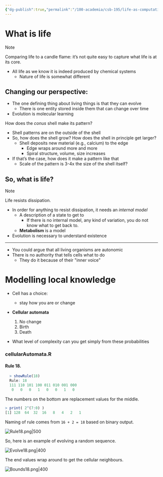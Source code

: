 ```yaml
---
{"dg-publish":true,"permalink":"/100-academia/csb-195/life-as-computation/","created":"2023-10-18T16:22:02.399-04:00","updated":"2023-10-18T18:23:50.099-04:00"}
---
```


# What is life
> [!note]
> Comparing life to a candle flame: it’s not quite easy to capture what life is at its core.
- All life as we know it is indeed produced by chemical systems
    - Nature of life is somewhat different

## Changing our perspective:

- The one defining thing about living things is that they can evolve
    - There is one entity stored inside them that can change over time
- Evolution is molecular learning

How does the *conus* shell make its pattern?

- Shell patterns are on the outside of the shell
- So, how does the shell grow? How does the shell in principle get larger?
    - Shell deposits new material (e.g., calcium) to the edge
        - Edge wraps around more and more
        - Spiral structure, volume, size increases
- If that’s the case, how does it make a pattern like that
    - Scale of the pattern is 3-4x the size of the shell itself?

## So, what is life?

>[!note]
>Life resists dissipation.

- In order for anything to resist dissipation, it needs an *internal model*
	- A description of a state to get to
		- If there is no internal model, any kind of variation, you do not know what to get back to.
	- **Metabolism** is a model
- Evolution is necessary to understand existence
---
- You could argue that all living organisms are autonomic
- There is no authority that tells cells what to do
	- They do it because of their "inner voice"

# Modelling local knowledge
- Cell has a choice:
	- stay how you are or change

- **Cellular automata**
	1. No change
	2. Birth
	3. Death
- What level of complexity can you get simply from these probabilities

### cellularAutomata.R
#### Rule 18.

```R
  > showRule(18)
  Rule: 18
  111 110 101 100 011 010 001 000
   0   0   0   1   0   0   1   0  
```
The numbers on the bottom are replacement values for the middle.

```R
> print( 2^(7:0) )
[1] 128  64  32  16   8   4   2   1
```
Naming of rule comes from `16 + 2 = 18` based on binary output.

![Rule18.png|500](/img/user/Files/Rule18.png)

So, here is an example of evolving a random sequence.

![Evolve18.png|400](/img/user/Files/Evolve18.png)

The end values wrap around to get the cellular neighbours.

![Bounds18.png|400](/img/user/Files/Bounds18.png)
